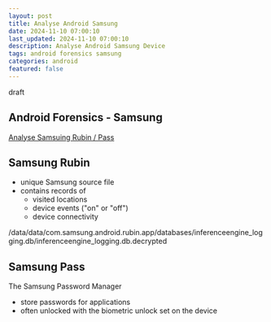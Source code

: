 ```yaml
---
layout: post
title: Analyse Android Samsung
date: 2024-11-10 07:00:10
last_updated: 2024-11-10 07:00:10
description: Analyse Android Samsung Device
tags: android forensics samsung
categories: android
featured: false
---
```


draft

## Android Forensics - Samsung

[Analyse Samsuing Rubin / Pass]: https://cellebrite.com/en/physical-analyzer-7-58-updated-android-artifacts-and-support/ "Samsung Rubin / Pass"

[Analyse Samsuing Rubin / Pass]

## Samsung Rubin

- unique Samsung source file
- contains records of
  - visited locations
  - device events ("on" or "off")
  - device connectivity

/data/data/com.samsung.android.rubin.app/databases/inferenceengine_logging.db/inferenceengine_logging.db.decrypted

## Samsung Pass

The Samsung Password Manager

- store passwords for applications
- often unlocked with the biometric unlock set on the device

